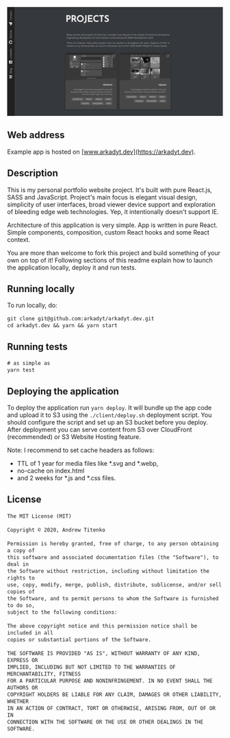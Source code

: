<img src="readme-media/main.jpg" alt="">

## Web address

Example app is hosted on [www.arkadyt.dev](https://arkadyt.dev).

## Description

This is my personal portfolio website project. It's built with pure React.js, SASS and JavaScript. Project's main focus is elegant visual design, simplicity of user interfaces, broad viewer device support and exploration of bleeding edge web technologies. Yep, it intentionally doesn't support IE.

Architecture of this application is very simple. App is written in pure React. Simple components, composition, custom React hooks and some React context.

You are more than welcome to fork this project and build something of your own on top of it! Following sections of this readme explain how to launch the application locally, deploy it and run tests.

## Running locally

To run locally, do:
```
git clone git@github.com:arkadyt/arkadyt.dev.git
cd arkadyt.dev && yarn && yarn start
```

## Running tests

```
# as simple as
yarn test
```

## Deploying the application

To deploy the application run `yarn deploy`. It will bundle up the app code and upload it to S3 using the `./client/deploy.sh` deployment script. You should configure the script and set up an S3 bucket before you deploy. After deployment you can serve content from S3 over CloudFront (recommended) or S3 Website Hosting feature.

Note: I recommend to set cache headers as follows:
* TTL of 1 year for media files like *.svg and *.webp,
* no-cache on index.html
* and 2 weeks for *.js and *.css files.

## License

```
The MIT License (MIT)

Copyright © 2020, Andrew Titenko

Permission is hereby granted, free of charge, to any person obtaining a copy of
this software and associated documentation files (the "Software"), to deal in
the Software without restriction, including without limitation the rights to
use, copy, modify, merge, publish, distribute, sublicense, and/or sell copies of
the Software, and to permit persons to whom the Software is furnished to do so,
subject to the following conditions:

The above copyright notice and this permission notice shall be included in all
copies or substantial portions of the Software.

THE SOFTWARE IS PROVIDED "AS IS", WITHOUT WARRANTY OF ANY KIND, EXPRESS OR
IMPLIED, INCLUDING BUT NOT LIMITED TO THE WARRANTIES OF MERCHANTABILITY, FITNESS
FOR A PARTICULAR PURPOSE AND NONINFRINGEMENT. IN NO EVENT SHALL THE AUTHORS OR
COPYRIGHT HOLDERS BE LIABLE FOR ANY CLAIM, DAMAGES OR OTHER LIABILITY, WHETHER
IN AN ACTION OF CONTRACT, TORT OR OTHERWISE, ARISING FROM, OUT OF OR IN
CONNECTION WITH THE SOFTWARE OR THE USE OR OTHER DEALINGS IN THE SOFTWARE.
```
